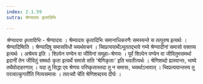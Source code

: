 ```yaml
---
index: 2.1.59
sutra: श्रेण्यादयः कृतादिभिः

---
```

_श्रेण्यादयः कृतादिभिः_ - श्रेण्यादयः । श्रेम्यादयः कृतादिभिः समानाधिकरणैः समस्यन्ते स तत्पुरुष इत्यर्थः । श्रेण्यादिष्विति । श्रेण्यादिषु समासविधौ च्व्यर्थवचनं । च्विप्रत्ययार्थेऽभूततद्भावे गम्ये श्रेण्यादीनां समासो वक्तव्य इत्यर्थः । अश्रेमय इति । शिल्पेन पण्येन वा जीविनां समूहाः-श्रेणयः । पूर्वं शिल्पेन पण्येन वा जीवितुमसमर्था इदानीं तेन जीवितुं समर्थाः कृता इत्यर्थे समासे सति 'श्रेणिकृताः' इति भवतीत्यर्थः । श्रेणिशब्दो ह्यस्वान्तः, भाष्ये तथैवोदाहरणात् । यदा तु सिद्धा एव श्रेणयः परिष्कृतास्तदा तु न समासः, च्व्यर्थाऽभावात् । च्विप्रत्ययान्तस्य तु परत्वात्कुगती॑ति नित्यसमासः । ततःच्वौ चे॑ति श्रेणिशब्दस्य दीर्घः । 